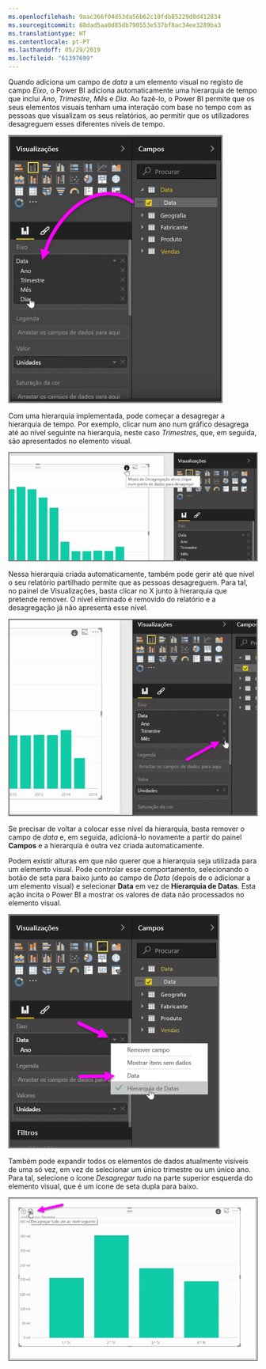 ```yaml
---
ms.openlocfilehash: 9aac366f04d53da56b62c10fdb85229d0d412834
ms.sourcegitcommit: 60dad5aa0d85db790553e537bf8ac34ee3289ba3
ms.translationtype: HT
ms.contentlocale: pt-PT
ms.lasthandoff: 05/29/2019
ms.locfileid: "61397699"
---
```

Quando adiciona um campo de *data* a um elemento visual no registo de campo *Eixo*, o Power BI adiciona automaticamente uma hierarquia de tempo que inclui *Ano*, *Trimestre*, *Mês* e *Dia*. Ao fazê-lo, o Power BI permite que os seus elementos visuais tenham uma interação com base no tempo com as pessoas que visualizam os seus relatórios, ao permitir que os utilizadores desagreguem esses diferentes níveis de tempo.

![](media/3-11g-visual-hierarchies-drilling/3-11g_1.png)

Com uma hierarquia implementada, pode começar a desagregar a hierarquia de tempo. Por exemplo, clicar num ano num gráfico desagrega até ao nível seguinte na hierarquia, neste caso *Trimestres*, que, em seguida, são apresentados no elemento visual.

![](media/3-11g-visual-hierarchies-drilling/3-11g_2.png)

Nessa hierarquia criada automaticamente, também pode gerir até que nível o seu relatório partilhado permite que as pessoas desagreguem. Para tal, no painel de Visualizações, basta clicar no X junto à hierarquia que pretende remover. O nível eliminado é removido do relatório e a desagregação já não apresenta esse nível.

![](media/3-11g-visual-hierarchies-drilling/3-11g_3.png)

Se precisar de voltar a colocar esse nível da hierarquia, basta remover o campo de *data* e, em seguida, adicioná-lo novamente a partir do painel **Campos** e a hierarquia é outra vez criada automaticamente.

Podem existir alturas em que não querer que a hierarquia seja utilizada para um elemento visual. Pode controlar esse comportamento, selecionando o botão de seta para baixo junto ao campo de *Data* (depois de o adicionar a um elemento visual) e selecionar **Data** em vez de **Hierarquia de Datas**. Esta ação incita o Power BI a mostrar os valores de data não processados no elemento visual.

![](media/3-11g-visual-hierarchies-drilling/3-11g_4.png)

Também pode expandir todos os elementos de dados atualmente visíveis de uma só vez, em vez de selecionar um único trimestre ou um único ano. Para tal, selecione o ícone *Desagregar tudo* na parte superior esquerda do elemento visual, que é um ícone de seta dupla para baixo.

![](media/3-11g-visual-hierarchies-drilling/3-11g_5.png)

